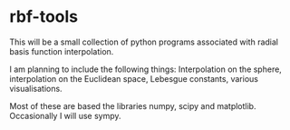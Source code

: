 # rbf-tools

This will be a small collection of python programs associated with radial basis function interpolation.

I am planning to include the following things: Interpolation on the sphere, interpolation on the Euclidean space, Lebesgue constants, various visualisations.

Most of these are based the libraries numpy, scipy and matplotlib. Occasionally I will use sympy.


